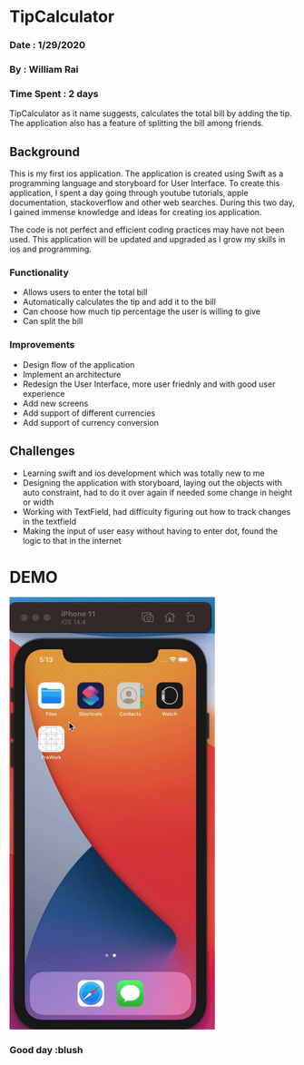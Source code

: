 # TipCalculator
### Date : 1/29/2020
### By : William Rai
### Time Spent : 2 days

TipCalculator as it name suggests, calculates the total bill by adding the tip. The application also has a feature of splitting the bill among friends. 

## Background
This is my first ios application. The application is created using Swift as a programming language and storyboard for User Interface. To create this application, I spent a day going through youtube tutorials, apple documentation, stackoverflow and other web searches. During this two day, I gained immense knowledge and ideas for creating ios application. 

The code is not perfect and efficient coding practices may have not been used. This application will be updated and upgraded as I grow my skills in ios and programming. 

### Functionality
- Allows users to enter the total bill
- Automatically calculates the tip and add it to the bill
- Can choose how much tip percentage the user is willing to give
- Can split the bill

### Improvements
- Design flow of the application
- Implement an architecture
- Redesign the User Interface, more user friednly and with good user experience
- Add new screens 
- Add support of different currencies
- Add support of currency conversion

## Challenges
- Learning swift and ios development which was totally new to me
- Designing the application with storyboard, laying out the objects with auto constraint, had to do it over again if needed some change in height or width
- Working with TextField, had difficulty figuring out how to track changes in the textfield
- Making the input of user easy without having to enter dot, found the logic to that in the internet


# DEMO
![The GIF of the application](demo.gif)


### Good day :blush


